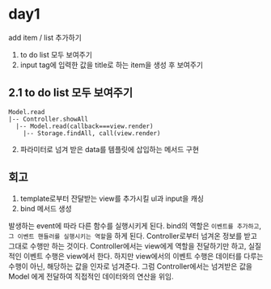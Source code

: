 # day1
add item / list 추가하기

1. to do list 모두 보여주기
2. input tag에 입력한 값을 title로 하는 item을 생성 후 보여주기

## 2.1 to do list 모두 보여주기

```
Model.read 
|-- Controller.showAll 
  |-- Model.read(callback===view.render)
    |-- Storage.findAll, call(view.render)
```
2. 파라미터로 넘겨 받은 data를 템플릿에 삽입하는 메서드 구현


## 회고

1. template로부터 잔달받는 view를 추가시킬 ul과 input을 캐싱
2. bind 메서드 생성

발생하는 event에 따라 다른 함수를 실행시키게 된다. 
bind의 역할은 `이벤트를 추가하고`, `그 이벤트 핸들러를 실행시키는 역할`을 하게 된다.
Controller로부터 넘겨온 정보를 받고 그대로 수행만 하는 것이다.
Controller에서는 view에게 역할을 전달하기만 하고, 실질적인 이벤트 수행은 view에서 한다.
하지만 view에서의 이벤트 수행은 데이터를 다루는 수행이 아닌, 해당하는 값을 인자로 넘겨준다.
그럼 Controller에서는 넘겨받은 값을 Model 에게 전달하여 직접적인 데이터와의 연산을 위임.

